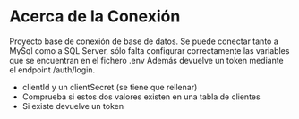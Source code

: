 # Acerca de la Conexión

Proyecto base de conexión de base de datos. Se puede conectar tanto a MySql como a SQL Server, sólo falta configurar correctamente las variables que se encuentran en el fichero .env
Además devuelve un token mediante el endpoint /auth/login. 
 - clientId y un clientSecret (se tiene que rellenar)
 - Comprueba si estos dos valores existen en una tabla de clientes
 - Si existe devuelve un token